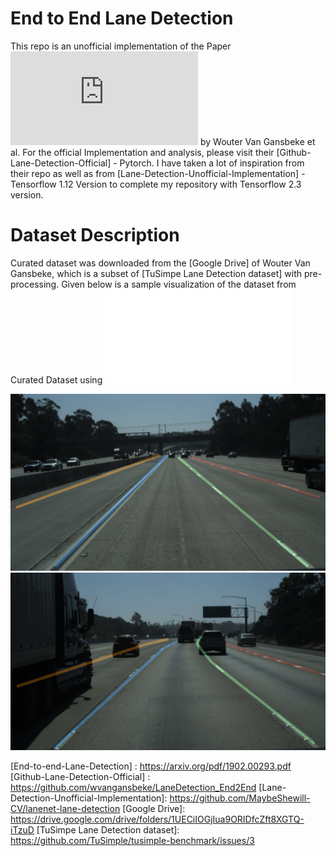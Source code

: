 # End to End Lane Detection

This repo is an unofficial implementation of the Paper 
![End-to-end-Lane-Detection](https://arxiv.org/pdf/1902.00293.pdf) by Wouter Van Gansbeke et al. 
For the official Implementation and analysis, please visit their [Github-Lane-Detection-Official] - Pytorch. 
I have taken a lot of inspiration from their repo as well as from 
[Lane-Detection-Unofficial-Implementation] - Tensorflow 1.12 Version 
to complete my repository with Tensorflow 2.3 version. 

# Dataset Description

Curated dataset was downloaded from the [Google Drive] of Wouter Van Gansbeke, which is a subset of 
[TuSimpe Lane Detection dataset] with pre-processing. Given below is a sample visualization of the dataset
from Curated Dataset using ![sample_viewer.py](sample_viewer.py)

![Sample 1](Figures/sample_visualization_1.png?raw=true)
![Sample 2](Figures/sample_visualization_2.png?raw=true)


[//]: #  (These are reference links used in the body of this note and get stripped out when the markdown processor 
does its job. There is no need to format nicely because it shouldn't be seen. 
Thanks SO - http://stackoverflow.com/questions/4823468/store-comments-in-markdown-syntax)

[End-to-end-Lane-Detection] : <https://arxiv.org/pdf/1902.00293.pdf>
[Github-Lane-Detection-Official] : <https://github.com/wvangansbeke/LaneDetection_End2End>
[Lane-Detection-Unofficial-Implementation]: <https://github.com/MaybeShewill-CV/lanenet-lane-detection>
[Google Drive]: <https://drive.google.com/drive/folders/1UECiIOGjIua9ORIDfcZft8XGTQ-iTzuD>
[TuSimpe Lane Detection dataset]: <https://github.com/TuSimple/tusimple-benchmark/issues/3>